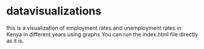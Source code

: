 # datavisualizations
this is a visualization of employment rates and unemployment rates in Kenya in different years using graphs
You can run the index.html file directly as it is.
